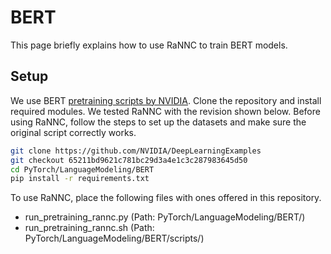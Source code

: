 # BERT

This page briefly explains how to use RaNNC to train BERT models.

## Setup

We use BERT [pretraining scripts by NVIDIA](https://github.com/NVIDIA/DeepLearningExamples/tree/master/PyTorch/LanguageModeling/BERT).
Clone the repository and install required modules.
We tested RaNNC with the revision shown below.
Before using RaNNC, follow the steps to set up the datasets and make sure the original script correctly works.

```bash
git clone https://github.com/NVIDIA/DeepLearningExamples
git checkout 65211bd9621c781bc29d3a4e1c3c287983645d50
cd PyTorch/LanguageModeling/BERT
pip install -r requirements.txt
```

To use RaNNC, place the following files with ones offered in this repository.

- run_pretraining_rannc.py (Path: PyTorch/LanguageModeling/BERT/)
- run_pretraining_rannc.sh (Path: PyTorch/LanguageModeling/BERT/scripts/)





